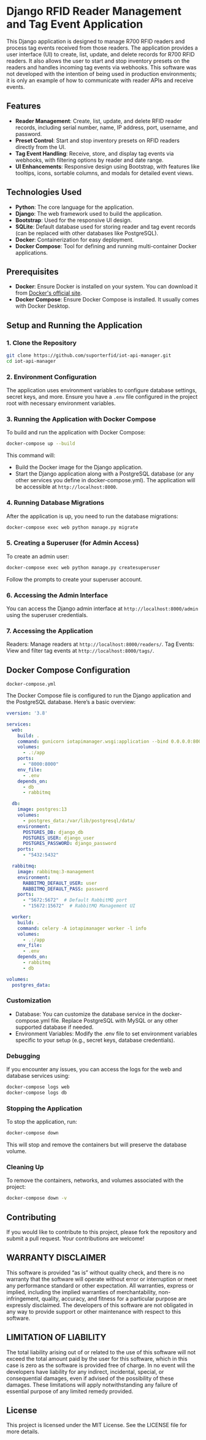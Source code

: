 # Django RFID Reader Management and Tag Event Application

This Django application is designed to manage R700 RFID readers and process tag events received from those readers. The application provides a user interface (UI) to create, list, update, and delete records for R700 RFID readers. It also allows the user to start and stop inventory presets on the readers and handles incoming tag events via webhooks. This software was not developed with the intention of being used in production environments; it is only an example of how to communicate with reader APIs and receive events.

## Features

- **Reader Management**: Create, list, update, and delete RFID reader records, including serial number, name, IP address, port, username, and password.
- **Preset Control**: Start and stop inventory presets on RFID readers directly from the UI.
- **Tag Event Handling**: Receive, store, and display tag events via webhooks, with filtering options by reader and date range.
- **UI Enhancements**: Responsive design using Bootstrap, with features like tooltips, icons, sortable columns, and modals for detailed event views.

## Technologies Used

- **Python**: The core language for the application.
- **Django**: The web framework used to build the application.
- **Bootstrap**: Used for the responsive UI design.
- **SQLite**: Default database used for storing reader and tag event records (can be replaced with other databases like PostgreSQL).
- **Docker**: Containerization for easy deployment.
- **Docker Compose**: Tool for defining and running multi-container Docker applications.

## Prerequisites

- **Docker**: Ensure Docker is installed on your system. You can download it from [Docker's official site](https://www.docker.com/get-started).
- **Docker Compose**: Ensure Docker Compose is installed. It usually comes with Docker Desktop.

## Setup and Running the Application

### 1. Clone the Repository

```bash
git clone https://github.com/suporterfid/iot-api-manager.git
cd iot-api-manager
```

### 2. Environment Configuration

The application uses environment variables to configure database settings, secret keys, and more. Ensure you have a ``.env`` file configured in the project root with necessary environment variables.

### 3. Running the Application with Docker Compose

To build and run the application with Docker Compose:
```bash
docker-compose up --build
```

This command will:

- Build the Docker image for the Django application.
- Start the Django application along with a PostgreSQL database (or any other services you define in docker-compose.yml).
The application will be accessible at ``http://localhost:8000``.

### 4. Running Database Migrations

After the application is up, you need to run the database migrations:
```bash
docker-compose exec web python manage.py migrate
```

### 5. Creating a Superuser (for Admin Access)

To create an admin user:
```bash
docker-compose exec web python manage.py createsuperuser
```
Follow the prompts to create your superuser account.

### 6. Accessing the Admin Interface
You can access the Django admin interface at ``http://localhost:8000/admin`` using the superuser credentials.

### 7. Accessing the Application
Readers: Manage readers at ``http://localhost:8000/readers/``.
Tag Events: View and filter tag events at ``http://localhost:8000/tags/``.


## Docker Compose Configuration

``docker-compose.yml``

The Docker Compose file is configured to run the Django application and the PostgreSQL database. Here’s a basic overview:
```yaml
vversion: '3.8'

services:
  web:
    build: .
    command: gunicorn iotapimanager.wsgi:application --bind 0.0.0.0:8000
    volumes:
      - .:/app
    ports:
      - "8000:8000"
    env_file:
      - .env
    depends_on:
      - db
      - rabbitmq

  db:
    image: postgres:13
    volumes:
      - postgres_data:/var/lib/postgresql/data/
    environment:
      POSTGRES_DB: django_db
      POSTGRES_USER: django_user
      POSTGRES_PASSWORD: django_password
    ports:
      - "5432:5432"

  rabbitmq:
    image: rabbitmq:3-management
    environment:
      RABBITMQ_DEFAULT_USER: user
      RABBITMQ_DEFAULT_PASS: password
    ports:
      - "5672:5672"  # Default RabbitMQ port
      - "15672:15672"  # RabbitMQ Management UI

  worker:
    build: .
    command: celery -A iotapimanager worker -l info
    volumes:
      - .:/app
    env_file:
      - .env
    depends_on:
      - rabbitmq
      - db

volumes:
  postgres_data:
```

### Customization

- Database: You can customize the database service in the docker-compose.yml file. Replace PostgreSQL with MySQL or any other supported database if needed.
- Environment Variables: Modify the .env file to set environment variables specific to your setup (e.g., secret keys, database credentials).

### Debugging

If you encounter any issues, you can access the logs for the web and database services using:
```bash
docker-compose logs web
docker-compose logs db
```

### Stopping the Application

To stop the application, run:
```bash
docker-compose down
```
This will stop and remove the containers but will preserve the database volume.

### Cleaning Up
To remove the containers, networks, and volumes associated with the project:
```bash
docker-compose down -v
```

## Contributing
If you would like to contribute to this project, please fork the repository and submit a pull request. Your contributions are welcome!

## WARRANTY DISCLAIMER

This software is provided “as is” without quality check, and there is no warranty that the software will operate without error or interruption or meet any performance standard or other expectation. All warranties, express or implied, including the implied warranties of merchantability, non-infringement, quality, accuracy, and fitness for a particular purpose are expressly disclaimed. The developers of this software are not obligated in any way to provide support or other maintenance with respect to this software.

## LIMITATION OF LIABILITY

The total liability arising out of or related to the use of this software will not exceed the total amount paid by the user for this software, which in this case is zero as the software is provided free of charge. In no event will the developers have liability for any indirect, incidental, special, or consequential damages, even if advised of the possibility of these damages. These limitations will apply notwithstanding any failure of essential purpose of any limited remedy provided.

## License
This project is licensed under the MIT License. See the LICENSE file for more details.